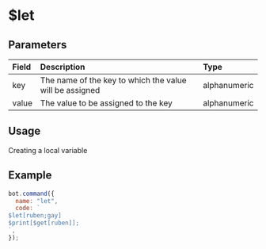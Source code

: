# $let

## Parameters

| Field | Description                                             | Type         |
| :---- | :------------------------------------------------------ | :----------- |
| key   | The name of the key to which the value will be assigned | alphanumeric |
| value | The value to be assigned to the key                     | alphanumeric |

## Usage

Creating a local variable

## Example

```javascript
bot.command({
  name: "let",
  code: `
$let[ruben;gay]
$print[$get[ruben]];
`,
});
```
